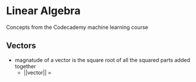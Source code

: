 # Linear Algebra
 Concepts from the Codecademy machine learning course

## Vectors
 - magnatude of a vector is the square root of all the squared parts added together
   - ||vector|| = 